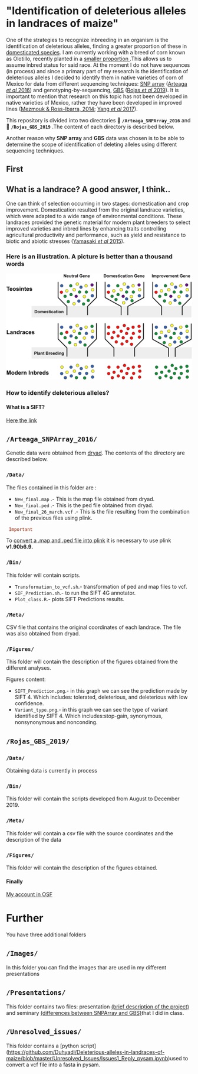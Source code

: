 # "Identification of deleterious alleles in landraces of maize"

One of the strategies to recognize inbreeding in an organism is the identification of deleterious alleles, finding a greater proportion of these in [domesticated species](https://www.ncbi.nlm.nih.gov/pmc/articles/PMC5786255/ ). I am currently working with a breed of corn known as Olotillo, recently planted in a [smaller proportion ](https://www.sciencedirect.com/science/article/abs/pii/S0305750X01000134).This allows us to assume inbred status for said race. At the moment I do not have sequences (in process) and since a primary part of my research is the identification of deleterious alleles I decided to identify them in native varieties of corn of Mexico for data from different sequencing techniques: [SNP array](https://www.ncbi.nlm.nih.gov/pmc/articles/PMC2715261/) ([Arteaga *et al* 2016](https://www.ncbi.nlm.nih.gov/pmc/articles/PMC4778591/)) and genotyping-by-sequencing, [GBS](https://www.ncbi.nlm.nih.gov/pmc/articles/PMC5745977/) ([Rojas *et al* 2019](https://www.pnas.org/content/116/42/21302)). It is important to mention that research on this topic has not been developed in native varieties of Mexico, rather they have been developed in improved lines ([Mezmouk & Ross-Ibarra, 2014](https://www.ncbi.nlm.nih.gov/pmc/articles/PMC3887532/); [Yang *et al* 2017](https://journals.plos.org/plosgenetics/article?id=10.1371/journal.pgen.1007019)). 

   This repository is divided into two directories :file_folder: **`/Arteaga_SNPArray_2016`** and :file_folder: **`/Rojas_GBS_2019`** .The content of each directory is described below.
   
   Another reason why **SNP array** and **GBS** data was chosen is to be able to determine the scope of identification of deleting alleles using different sequencing techniques.

## First 

## What is a landrace? A good answer, I think..

One can think of selection occurring in two stages: domestication and crop improvement. Domestication resulted from the original landrace varieties, which were adapted to a wide range of environmental conditions. These landraces provided the genetic material for modern plant breeders to select improved varieties and inbred lines by enhancing traits controlling agricultural productivity and performance, such as yield and resistance to biotic and abiotic stresses ([Yamasaki *et al* 2015](http://www.plantcell.org/content/17/11/2859)).

### Here is an illustration. A picture is better than a thousand words

!["What_landrace"](https://github.com/Duhyadi/Deleterious-alleles-in-landraces-of-maize/blob/master/Images/What_landrace.jpg)

### How to identify deleterious alleles?

#### What is a SIFT?

[Here the link](https://sift.bii.a-star.edu.sg/)


## `/Arteaga_SNPArray_2016/`

Genetic data were obtained from [dryad](https://datadryad.org/resource/doi:10.5061/dryad.4t20n). 
The contents of the directory are described below.

### `/Data/`

The files contained in this folder are :

* `New_final.map` .- This is the map file obtained from dryad.
* `New_final.ped` .- This is the ped file obtained from dryad.
* `New_final_26_march.vcf` .- This is the file resulting from the combination of the previous files using plink.

```prolog
 Important
  ``` 
  To [convert a .map and .ped file into plink](https://github.com/Duhyadi/Deleterious-alleles-in-landraces-of-maize/issues/8) it is necessary to use plink **v1.90b6.9.** 

### `/Bin/`

This folder will contain scripts. 

* `Transformation_to_vcf.sh`.- transformation of ped and map files to vcf.
* `SIF_Prediction.sh`.- to run the SIFT 4G annotator.
* `Plot_class.R`.- plots SIFT Predictions results.


### `/Meta/`

CSV file that contains the original coordinates of each landrace. The file was also obtained from dryad.


### `/Figures/`

This folder will contain the description of the figures obtained from the different analyses.

Figures content:

* `SIFT_Prediction.png`.- in this graph we can see the prediction made by SIFT 4. Which includes: tolerated, deleterious, and deleterious with low confidence.
* `Variant_type.png`.- in this graph we can see the type of variant identified by SIFT 4. Which includes:stop-gain, synonymous, nonsynonymous and nonconding.


## `/Rojas_GBS_2019/`

### `/Data/`
Obtaining data is currently in process

### `/Bin/`

This folder will contain the scripts developed from August to December 2019.

### `/Meta/`

This folder will contain a csv file with the source coordinates and the description of the data

### `/Figures/`

This folder will contain the description of the figures obtained.

#### Finally

[My account in OSF](https://osf.io/tza5v/files/)

# Further

You have three additional folders

## `/Images/`

In this folder you can find the images thar are used in my different presentations

## `/Presentations/`

This folder contains two files: presentation [(brief description of the project)](https://github.com/Duhyadi/Deleterious-alleles-in-landraces-of-maize/blob/master/Presentations/Presentation.pdf) and seminary [(differences between SNPArray and GBS)](https://github.com/Duhyadi/Deleterious-alleles-in-landraces-of-maize/blob/master/Presentations/Seminary_I.pdf)that I did in class.

## `/Unresolved_issues/`

This folder contains a [python script] (https://github.com/Duhyadi/Deleterious-alleles-in-landraces-of-maize/blob/master/Unresolved_Issues/Issues1_Reply_pysam.ipynb)used to convert a vcf file into a fasta in pysam.
